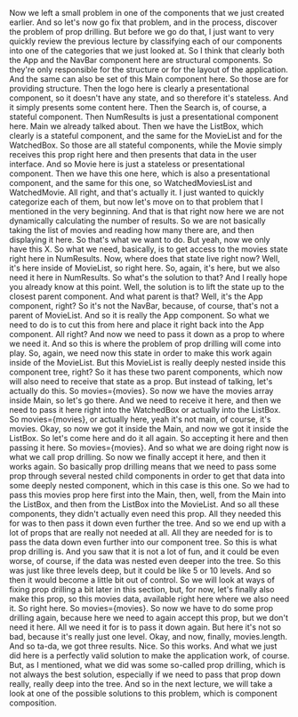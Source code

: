 Now we left a small problem
in one of the components that we just created earlier.
And so let's now go fix that problem, and in the process,
discover the problem of prop drilling.
But before we go do that,
I just want to very quickly review the previous lecture
by classifying each of our components
into one of the categories that we just looked at.
So I think that clearly both the App
and the NavBar component here are structural components.
So they're only responsible for the structure
or for the layout of the application.
And the same can also be set of this Main component here.
So those are for providing structure.
Then the logo here
is clearly a presentational component,
so it doesn't have any state,
and so therefore it's stateless.
And it simply presents some content here.
Then the Search is, of course, a stateful component.
Then NumResults is just a presentational component here.
Main we already talked about.
Then we have the ListBox,
which clearly is a stateful component,
and the same for the MovieList and for the WatchedBox.
So those are all stateful components,
while the Movie simply receives this prop right here
and then presents that data in the user interface.
And so Movie here is just a stateless
or presentational component.
Then we have this one here,
which is also a presentational component,
and the same for this one,
so WatchedMoviesList and WatchedMovie.
All right, and that's actually it.
I just wanted to quickly categorize each of them,
but now let's move on
to that problem that I mentioned in the very beginning.
And that is that right now
here we are not dynamically calculating
the number of results.
So we are not basically taking the list of movies
and reading how many there are, and then displaying it here.
So that's what we want to do.
But yeah, now we only have this X.
So what we need, basically,
is to get access to the movies state
right here in NumResults.
Now, where does that state live right now?
Well, it's here inside of MovieList,
so right here.
So, again, it's here, but we also need it here
in NumResults.
So what's the solution to that?
And I really hope you already know at this point.
Well, the solution is to lift the state up
to the closest parent component.
And what parent is that?
Well, it's the App component, right?
So it's not the NavBar,
because, of course, that's not a parent of MovieList.
And so it is really the App component.
So what we need to do
is to cut this from here
and place it right back into the App component.
All right?
And now we need to pass it down as a prop
to where we need it.
And so this is where the problem of prop drilling
will come into play.
So, again, we need now this state
in order to make this work again inside of the MovieList.
But this MovieList is really deeply nested
inside this component tree, right?
So it has these two parent components,
which now will also need to receive that state as a prop.
But instead of talking, let's actually do this.
So movies={movies}.
So now we have the movies array inside Main,
so let's go there.
And we need to receive it here,
and then we need to pass it here
right into the WatchedBox
or actually into the ListBox.
So movies={movies},
or actually here, yeah
it's not main, of course, it's movies.
Okay, so now we got it inside the Main,
and now we got it inside the ListBox.
So let's come here and do it all again.
So accepting it here
and then passing it here.
So movies={movies}.
And so what we are doing right now
is what we call prop drilling.
So now we finally accept it here, and then it works again.
So basically prop drilling means
that we need to pass some prop
through several nested child components
in order to get that data into some deeply nested component,
which in this case is this one.
So we had to pass this movies prop here first into the Main,
then, well, from the Main into the ListBox,
and then from the ListBox into the MovieList.
And so all these components,
they didn't actually even need this prop.
All they needed this for
was to then pass it down even further the tree.
And so we end up with a lot of props
that are really not needed at all.
All they are needed for
is to pass the data down even further
into our component tree.
So this is what prop drilling is.
And you saw that it is not a lot of fun,
and it could be even worse, of course,
if the data was nested even deeper into the tree.
So this was just like three levels deep,
but it could be like 5 or 10 levels.
And so then it would become a little bit out of control.
So we will look at ways of fixing prop drilling
a bit later in this section,
but, for now, let's finally also make this prop,
so this movies data,
available right here where we also need it.
So right here.
So movies={movies}.
So now we have to do some prop drilling again,
because here we need to again accept this prop,
but we don't need it here.
All we need it for is to pass it down again.
But here it's not so bad,
because it's really just one level.
Okay, and now, finally, movies.length.
And so ta-da, we got three results.
Nice. So this works.
And what we just did here
is a perfectly valid solution
to make the application work, of course.
But, as I mentioned,
what we did was some so-called prop drilling,
which is not always the best solution,
especially if we need
to pass that prop down really, really deep into the tree.
And so in the next lecture,
we will take a look
at one of the possible solutions to this problem,
which is component composition.